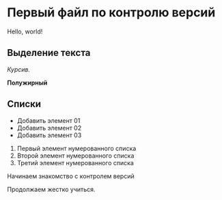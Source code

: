 # Первый файл по контролю версий

Hello, world!
## Выделение текста


*Курсив.*

**Полужирный**

## Списки

* Добавить элемент 01
* Добавить элемент 02
* Добавить элемент 03

1. Первый элемент нумерованного списка
2. Второй элемент нумерованного списка
3. Третий элемент нумерованного списка

Начинаем знакомство с контролем версий

Продолжаем жестко учиться.
